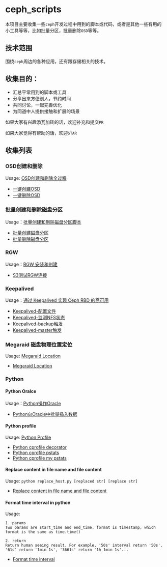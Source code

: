 # ceph_scripts

本项目主要收集一些`ceph`开发过程中用到的脚本或代码，或者是其他一些有用的小工具等等，比如批量分区，批量删除`OSD`等等。

## 技术范围

围绕`ceph`周边的各种应用，还有跟存储相关的技术。

## 收集目的：

* 汇总平常用到的脚本或工具
* 分享出来方便别人，节约时间
* 共同讨论，一起完善优化
* 为同道中人提供接触和扩展的场景

如果大家有兴趣添瓦加砖的话，欢迎补充和提交`PR`

如果大家觉得有帮助的话，欢迎`STAR`

## 收集列表

### OSD创建和删除

Usage: [OSD创建和删除全过程][14]

* [一键创建OSD][1]
* [一键删除OSD][2]

### 批量创建和删除磁盘分区

Usage：[批量创建和删除磁盘分区脚本][15]

* [批量创建磁盘分区][3]
* [批量删除磁盘分区][4]

### RGW

Usage：[RGW 安装和创建][16]

* [S3测试RGW连接][5]

### Keepalived

Usage：[通过 Keepalived 实现 Ceph RBD 的高可用][17]

* [Keepalived-配置文件][6]
* [Keepalived-监测NFS状态][7]
* [Keepalived-backup触发][8]
* [Keepalived-master触发][9]

### Megaraid 磁盘物理位置定位

Usage: [Megaraid Location][21]

* [Megaraid Location][22]

### Python

#### Python Oralce

Usage：[Python操作Oracle][18]

* [Python向Oracle中批量插入数据][9]

#### Python profile

Usage: [Python Profile][19]

* [Python cprofile decorator][11]
* [Python cprofile pstats][12]
* [Python cprofile my pstats][13]

#### Replace content in file name and file content

Usage: `python replace_host.py [replaced str] [replace str]`

* [Replace content in file name and file content][20]

#### Format time interval in python

Usage: 

```
1. params
Two params are start_time and end_time, format is timestamp, which format is the same as time.time()

2. return
Return human seeing result. For example, '50s' interval return '50s', '61s' return '1min 1s', '3661s' return '1h 1min 1s'...
```

* [Format time interval][23]

[1]: https://github.com/tony-yin/ceph_scripts/blob/master/ceph/osd/one_step_create_osd.sh
[2]: https://github.com/tony-yin/ceph_scripts/blob/master/ceph/osd/one_step_delete_osd.sh
[3]: https://github.com/tony-yin/ceph_scripts/blob/master/disks/batch_create_disk_partition.py
[4]: https://github.com/tony-yin/ceph_scripts/blob/master/disks/batch_delete_disk_partition.py
[5]: https://github.com/tony-yin/ceph_scripts/blob/master/ceph/rgw/s3test.py
[6]: https://github.com/tony-yin/ceph_scripts/blob/master/keepalived/keepalived.conf
[7]: https://github.com/tony-yin/ceph_scripts/blob/master/keepalived/check_nfs.sh
[8]: https://github.com/tony-yin/ceph_scripts/blob/master/keepalived/ChangeToBackup.sh
[9]: https://github.com/tony-yin/ceph_scripts/blob/master/keepalived/ChangeToMaster.sh
[10]: https://github.com/tony-yin/ceph_scripts/blob/master/python/orcale/batch_insert_oracle.py
[11]: https://github.com/tony-yin/ceph_scripts/blob/master/python/profile/cprofile_decorator.py
[12]: https://github.com/tony-yin/ceph_scripts/blob/master/python/profile/pstats.py
[13]: https://github.com/tony-yin/ceph_scripts/blob/master/python/profile/mypstats.py
[14]: http://www.tony-yin.top/2017/09/27/OSD-Create-And-Delete/
[15]: http://www.tony-yin.top/2017/10/02/Batch-Create-And-Delete-Disk-Partition-Script/
[16]: http://www.tony-yin.top/2017/11/08/Ceph-RGW/
[17]: http://www.tony-yin.top/2017/12/07/RBD-HA/
[18]: http://www.tony-yin.top/2017/09/10/Python-Oracle/
[19]: http://www.tony-yin.top/2017/10/10/Python-Profiler/
[20]: https://github.com/tony-yin/ceph_scripts/blob/master/python/common/replace_host.py
[21]: http://www.tony-yin.top/2018/05/12/Megaraid_Location/
[22]: https://github.com/tony-yin/Megaraid_location
[23]: https://github.com/tony-yin/ceph_scripts/blob/master/python/common/format_time_interval.py
